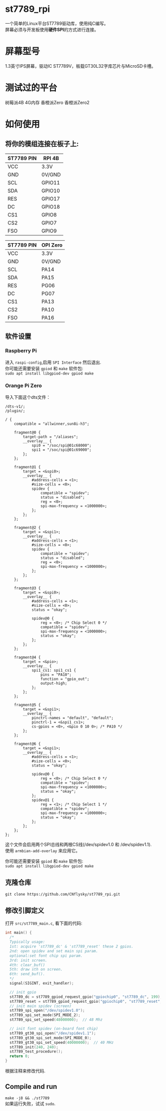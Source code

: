 # st7789_rpi
一个简单的Linux平台ST7789驱动库，使用纯C编写。  
屏幕必须与开发板使用**硬件SPI**的方式进行连接。  

# 屏幕型号

1.3英寸IPS屏幕，驱动IC ST7789V，板载GT30L32字库芯片与MicroSD卡槽。

# 测试过的平台

树莓派4B 4G内存
香橙派Zero 
香橙派Zero2

# 如何使用
## 将你的模组连接在板子上:  
| ST7789 PIN | RPI 4B |
| - | - |  
| VCC | 3.3V |  
| GND | 0V/GND |  
| SCL | GPIO11 |  
| SDA | GPIO10 |  
| RES | GPIO17 |  
| DC | GPIO18 |  
| CS1 | GPIO8 |
| CS2 | GPIO7 |
| FSO | GPIO9 |

| ST7789 PIN | OPI Zero |
| - | - |  
| VCC | 3.3V |  
| GND | 0V/GND |  
| SCL | PA14 |  
| SDA | PA15 |  
| RES | PG06 |  
| DC | PG07 |  
| CS1 | PA13 |
| CS2 | PA10 |
| FSO | PA16 |

## 软件设置
### Raspberry Pi
进入 `raspi-config`,启用 `SPI Interface` 然后退出.  
你可能还需要安装 `gpiod` 和 `make` 软件包:  
`sudo apt install libgpiod-dev gpiod make`  

### Orange Pi Zero

导入下面这个dts文件：  
```dts
/dts-v1/;
/plugin/;

/ {
	compatible = "allwinner,sun8i-h3";

	fragment@0 {
		target-path = "/aliases";
		__overlay__ {
			spi0 = "/soc/spi@01c68000";
			spi1 = "/soc/spi@01c69000";
		};
	};

	fragment@1 {
		target = <&spi0>;
		__overlay__ {
			#address-cells = <1>;
			#size-cells = <0>;
			spidev {
				compatible = "spidev";
				status = "disabled";
				reg = <0>;
				spi-max-frequency = <1000000>;
			};
		};
	};

	fragment@2 {
		target = <&spi1>;
		__overlay__ {
			#address-cells = <1>;
			#size-cells = <0>;
			spidev {
				compatible = "spidev";
				status = "disabled";
				reg = <0>;
				spi-max-frequency = <1000000>;
			};
		};
	};

	fragment@3 {
		target = <&spi0>;
		__overlay__ {
			#address-cells = <1>;
			#size-cells = <0>;
			status = "okay";

			spidev@0 {
				reg = <0>; /* Chip Select 0 */
				compatible = "spidev";
				spi-max-frequency = <1000000>;
				status = "okay";
			};
		};
	};

	fragment@4 {
		target = <&pio>;
		__overlay__ {
			spi1_cs1: spi1_cs1 {
				pins = "PA10";
				function = "gpio_out";
				output-high;
			};
		};
	};

	fragment@5 {
		target = <&spi1>;
		__overlay__ {
			pinctrl-names = "default", "default";
			pinctrl-1 = <&spi1_cs1>;
			cs-gpios = <0>, <&pio 0 10 0>; /* PA10 */
		};
	};

	fragment@6 {
		target = <&spi1>;
		__overlay__ {
			#address-cells = <1>;
			#size-cells = <0>;
			status = "okay";

			spidev@0 {
				reg = <0>; /* Chip Select 0 */
				compatible = "spidev";
				spi-max-frequency = <1000000>;
				status = "okay";
			};
			spidev@1 {
				reg = <1>; /* Chip Select 1 */
				compatible = "spidev";
				spi-max-frequency = <1000000>;
				status = "okay";
			};
		};
	};
};
```
这个文件会启用两个SPI总线和两根CS线(/dev/spidev1.0 和 /dev/spidev1.1).  
使用 `armbian-add-overlay` 来应用它。

你可能还需要安装 `gpiod` 和 `make` 软件包:  
`sudo apt install libgpiod-dev gpiod make`  

## 克隆仓库
`git clone https://github.com/CNflysky/st7789_rpi.git`  

## 修改引脚定义
打开 `src/st7789_main.c`, 看下面的代码:
```c
int main() {
  /*
  Typically usage:
  1st: acquire 'st7789_dc' & 'st7789_reset' these 2 gpios.
  2nd: open spidev and set main spi param.
  optional:set font chip spi param.
  3rd: init screen.
  4th: clear_buf()
  5th: draw sth on screen.
  6th: send_buf().
  */
  signal(SIGINT, exit_handler);

  // init gpio
  st7789_dc = st7789_gpiod_request_gpio("gpiochip0", "st7789_dc", 199);
  st7789_reset = st7789_gpiod_request_gpio("gpiochip0", "st7789_reset", 198);
  // init main spidev (screen)
  st7789_spi_open("/dev/spidev1.0");
  st7789_spi_set_mode(SPI_MODE_2);
  st7789_spi_set_speed(48000000);  // 48 Mhz

  // init font spidev (on-board font chip)
  st7789_gt30_spi_open("/dev/spidev1.1");
  st7789_gt30_spi_set_mode(SPI_MODE_0);
  st7789_gt30_spi_set_speed(40000000);  // 40 MHz
  st7789_init(240, 240);
  st7789_test_procedure();
  return 0;
}
```
根据注释来修改代码.

## Compile and run 
`make -j8 && ./st7789`  
如果运行失败，试试 `sudo`.
